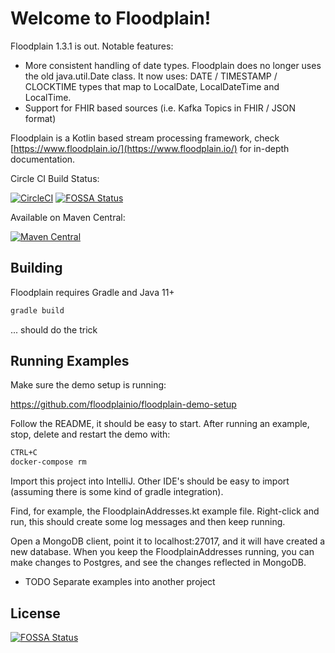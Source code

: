 # Welcome to Floodplain!

Floodplain 1.3.1 is out. Notable features:

- More consistent handling of date types. Floodplain does no longer uses the old java.util.Date class. It now uses: DATE / TIMESTAMP / CLOCKTIME types that map to LocalDate, LocalDateTime and LocalTime.
- Support for FHIR based sources (i.e. Kafka Topics in FHIR / JSON format)

Floodplain is a Kotlin based stream processing framework, check [https://www.floodplain.io/](https://www.floodplain.io/) for in-depth documentation.

Circle CI Build Status:

[![CircleCI](https://circleci.com/gh/floodplainio/floodplain-library.svg?style=svg)](https://circleci.com/gh/floodplainio/floodplain-library)
[![FOSSA Status](https://app.fossa.com/api/projects/git%2Bgithub.com%2Ffloodplainio%2Ffloodplain-library.svg?type=shield)](https://app.fossa.com/projects/git%2Bgithub.com%2Ffloodplainio%2Ffloodplain-library?ref=badge_shield)

Available on Maven Central:

[![Maven Central](https://maven-badges.herokuapp.com/maven-central/io.floodplain/floodplain-dsl/badge.svg)](https://maven-badges.herokuapp.com/maven-central/io.floodplain/floodplain-dsl)

## Building

Floodplain requires Gradle and Java 11+

```bash
gradle build
```

... should do the trick

## Running Examples

Make sure the demo setup is running:

https://github.com/floodplainio/floodplain-demo-setup

Follow the README, it should be easy to start.
After running an example, stop, delete and restart the demo with:

```bash
CTRL+C
docker-compose rm
```

Import this project into IntelliJ. Other IDE's should be easy to import (assuming there is some kind of gradle integration).

Find, for example, the FloodplainAddresses.kt example file.
Right-click and run, this should create some log messages and then keep running.

Open a MongoDB client, point it to localhost:27017, and it will have created a new database. When you keep the FloodplainAddresses running, you can make changes to Postgres, and see the changes reflected in MongoDB.

- TODO Separate examples into another project


## License
[![FOSSA Status](https://app.fossa.com/api/projects/git%2Bgithub.com%2Ffloodplainio%2Ffloodplain-library.svg?type=large)](https://app.fossa.com/projects/git%2Bgithub.com%2Ffloodplainio%2Ffloodplain-library?ref=badge_large)